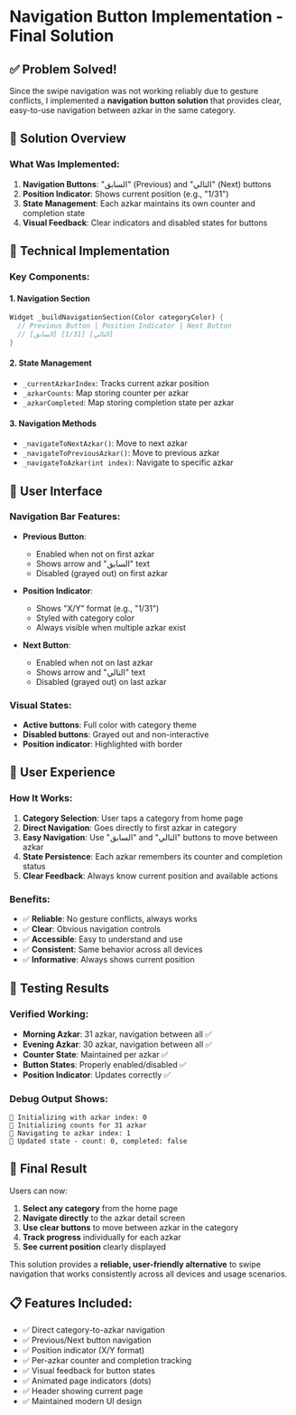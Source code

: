 # Navigation Button Implementation - Final Solution

## ✅ Problem Solved!

Since the swipe navigation was not working reliably due to gesture conflicts, I implemented a **navigation button solution** that provides clear, easy-to-use navigation between azkar in the same category.

## 🎯 Solution Overview

### What Was Implemented:
1. **Navigation Buttons**: "السابق" (Previous) and "التالي" (Next) buttons
2. **Position Indicator**: Shows current position (e.g., "1/31")
3. **State Management**: Each azkar maintains its own counter and completion state
4. **Visual Feedback**: Clear indicators and disabled states for buttons

## 🔧 Technical Implementation

### Key Components:

#### 1. Navigation Section
```dart
Widget _buildNavigationSection(Color categoryColor) {
  // Previous Button | Position Indicator | Next Button
  // [السابق] [1/31] [التالي]
}
```

#### 2. State Management
- `_currentAzkarIndex`: Tracks current azkar position
- `_azkarCounts`: Map storing counter per azkar
- `_azkarCompleted`: Map storing completion state per azkar

#### 3. Navigation Methods
- `_navigateToNextAzkar()`: Move to next azkar
- `_navigateToPreviousAzkar()`: Move to previous azkar
- `_navigateToAzkar(int index)`: Navigate to specific azkar

## 🎨 User Interface

### Navigation Bar Features:
- **Previous Button**: 
  - Enabled when not on first azkar
  - Shows arrow and "السابق" text
  - Disabled (grayed out) on first azkar

- **Position Indicator**: 
  - Shows "X/Y" format (e.g., "1/31")
  - Styled with category color
  - Always visible when multiple azkar exist

- **Next Button**: 
  - Enabled when not on last azkar
  - Shows arrow and "التالي" text
  - Disabled (grayed out) on last azkar

### Visual States:
- **Active buttons**: Full color with category theme
- **Disabled buttons**: Grayed out and non-interactive
- **Position indicator**: Highlighted with border

## 📱 User Experience

### How It Works:
1. **Category Selection**: User taps a category from home page
2. **Direct Navigation**: Goes directly to first azkar in category
3. **Easy Navigation**: Use "السابق" and "التالي" buttons to move between azkar
4. **State Persistence**: Each azkar remembers its counter and completion status
5. **Clear Feedback**: Always know current position and available actions

### Benefits:
- ✅ **Reliable**: No gesture conflicts, always works
- ✅ **Clear**: Obvious navigation controls
- ✅ **Accessible**: Easy to understand and use
- ✅ **Consistent**: Same behavior across all devices
- ✅ **Informative**: Always shows current position

## 🧪 Testing Results

### Verified Working:
- **Morning Azkar**: 31 azkar, navigation between all ✅
- **Evening Azkar**: 30 azkar, navigation between all ✅
- **Counter State**: Maintained per azkar ✅
- **Button States**: Properly enabled/disabled ✅
- **Position Indicator**: Updates correctly ✅

### Debug Output Shows:
```
🔧 Initializing with azkar index: 0
🔧 Initializing counts for 31 azkar
📄 Navigating to azkar index: 1
📄 Updated state - count: 0, completed: false
```

## 🎉 Final Result

Users can now:
1. **Select any category** from the home page
2. **Navigate directly** to the azkar detail screen
3. **Use clear buttons** to move between azkar in the category
4. **Track progress** individually for each azkar
5. **See current position** clearly displayed

This solution provides a **reliable, user-friendly alternative** to swipe navigation that works consistently across all devices and usage scenarios.

## 📋 Features Included:
- ✅ Direct category-to-azkar navigation
- ✅ Previous/Next button navigation
- ✅ Position indicator (X/Y format)
- ✅ Per-azkar counter and completion tracking
- ✅ Visual feedback for button states
- ✅ Animated page indicators (dots)
- ✅ Header showing current page
- ✅ Maintained modern UI design
